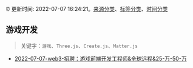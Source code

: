 :alarm_clock: 更新时间: 2022-07-07 16:24:21。[来源分类](../README.md)、[标签分类](../TAGS.md)、[时间分类](../TIMELINE.md)

## 游戏开发


> 关键字：`游戏`、`Three.js`、`Create.js`、`Matter.js`



- [2022-07-07-web3-招聘：游戏前端开发工程师&全球远程&25-万-50-万](https://www.v2ex.com/t/864753) 